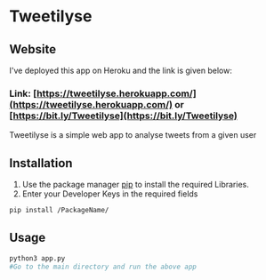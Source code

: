 # Tweetilyse

## Website
I've deployed this app on Heroku and the link is given below:

### Link: [https://tweetilyse.herokuapp.com/](https://tweetilyse.herokuapp.com/) or [https://bit.ly/Tweetilyse](https://bit.ly/Tweetilyse)

Tweetilyse is a simple web app to analyse tweets from a given user

## Installation

1. Use the package manager [pip](https://pip.pypa.io/en/stable/) to install the required Libraries.
2. Enter your Developer Keys in the required fields

```bash
pip install /PackageName/
```

## Usage

```python
python3 app.py 
#Go to the main directory and run the above app
```
